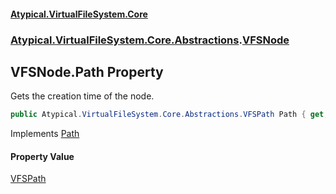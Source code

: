 #### [Atypical.VirtualFileSystem.Core](VirtualFileSystem.md 'VirtualFileSystem')
### [Atypical.VirtualFileSystem.Core.Abstractions](VirtualFileSystem.md#Atypical.VirtualFileSystem.Core.Abstractions 'Atypical.VirtualFileSystem.Core.Abstractions').[VFSNode](VFSNode.md 'Atypical.VirtualFileSystem.Core.Abstractions.VFSNode')

## VFSNode.Path Property

Gets the creation time of the node.

```csharp
public Atypical.VirtualFileSystem.Core.Abstractions.VFSPath Path { get; set; }
```

Implements [Path](IVirtualFileSystemNode.Path.md 'Atypical.VirtualFileSystem.Core.Contracts.IVirtualFileSystemNode.Path')

#### Property Value
[VFSPath](VFSPath.md 'Atypical.VirtualFileSystem.Core.Abstractions.VFSPath')